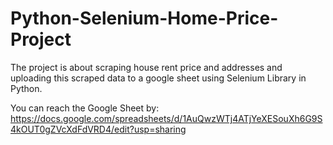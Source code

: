 # Python-Selenium-Home-Price-Project
The project is about scraping house rent price and addresses and uploading this scraped data to a google sheet using Selenium Library in Python.

You can reach the Google Sheet by: https://docs.google.com/spreadsheets/d/1AuQwzWTj4ATjYeXESouXh6G9S4kOUT0gZVcXdFdVRD4/edit?usp=sharing
